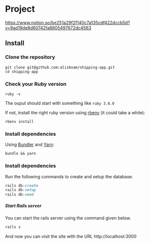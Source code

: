 # Project

https://www.notion.so/be251a29f2f140c7a135cdf422dccb5d?v=9ad19de8d60742fa8805497672dc4563

## Install

### Clone the repository

```shell
git clone git@github.com:alisboam/shipping-app.git
cd shipping-app
```

### Check your Ruby version

```shell
ruby -v
```

The ouput should start with something like `ruby 3.0.0`

If not, install the right ruby version using [rbenv](https://github.com/rbenv/rbenv) (it could take a while):

```shell
rbenv install
```

### Install dependencies

Using [Bundler](https://github.com/bundler/bundler) and [Yarn](https://github.com/yarnpkg/yarn):

```shell
bundle && yarn
```

### Install dependencies
Run the following commands to create and setup the database.

```ruby
rails db:create
rails db:setup
rails db:seed 
```

##### Start Rails server

You can start the rails server using the command given below.

```ruby
rails s
```

And now you can visit the site with the URL http://localhost:3000